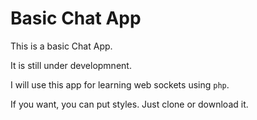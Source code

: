 ﻿# Basic Chat App

This is a basic Chat App.

It is still under developmnent.

I will use this app for learning web sockets using `php`.

If you want, you can put styles. Just clone or download it.
